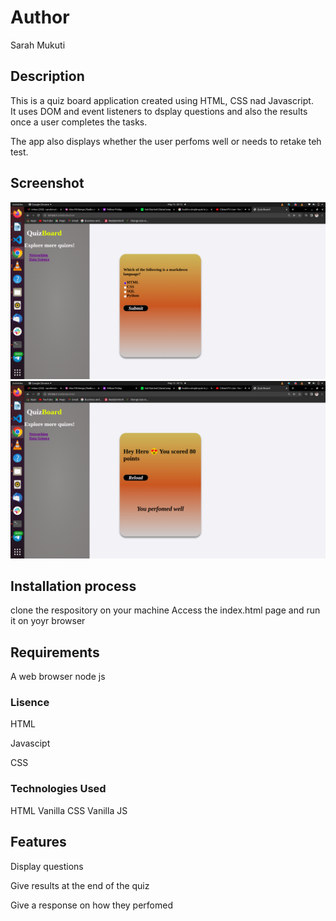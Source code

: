# Author
Sarah Mukuti

## Description
<p>This is a quiz board application created using HTML, CSS nad Javascript. <br>It uses DOM and event listeners to dsplay questions and also the results once a user completes the tasks.</p>
<p>The app also displays whether the user perfoms well or needs to retake teh test.</p>

## Screenshot
<img src="./Assets/images/Screenshot from 2022-05-15 20-13-36.png">
<img src="./Assets/images/Screenshot from 2022-05-15 20-13-49.png">

## Installation process
clone the respository on your machine 
Access the index.html page and run it on yoyr browser
## Requirements
A web browser
node js

### Lisence
<p>HTML</p>
<p>Javascipt</p>
<p>CSS</p>

### Technologies Used
HTML
Vanilla CSS
Vanilla JS

## Features
<p> Display questions</p>
<p>Give results at the end of the quiz</p>
<p>Give a response on how they perfomed</p>